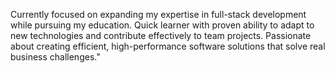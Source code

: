 Currently focused on expanding my expertise in full-stack development while pursuing my education. Quick learner
 with proven ability to adapt to new technologies and contribute effectively to team projects. Passionate about
 creating efficient, high-performance software solutions that solve real business challenges."
